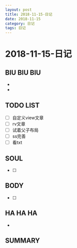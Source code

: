 ```yaml
---
layout: post
title: 2018-11-15-日记
date: 2018-11-15
category: 日记
tags: 日记
---
```

# 2018-11-15-日记
## BIU BIU BIU
- 
- 
 
## TODO LIST
- [ ] 自定义view文章
- [ ] rv文章
- [ ] 试着父子布局
- [ ] ss完善
- [ ] 看txt
 
## SOUL
- [ ] 
 
## BODY
- [ ] 
 
## HA HA HA
- 
 
## SUMMARY
 
 
